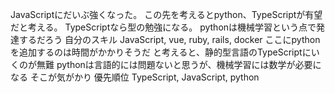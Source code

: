 JavaScriptにだいぶ強くなった。
この先を考えるとpython、TypeScriptが有望だと考える。
TypeScriptなら型の勉強になる。
pythonは機械学習という点で発達するだろう
自分のスキル
JavaScript, vue, ruby, rails, docker
ここにpythonを追加するのは時間がかかりそうだ
と考えると、静的型言語のTypeScriptにいくのが無難
pythonは言語的には問題ないと思うが、機械学習には数学が必要になる
そこが気がかり
優先順位
TypeScript, JavaScript, python

